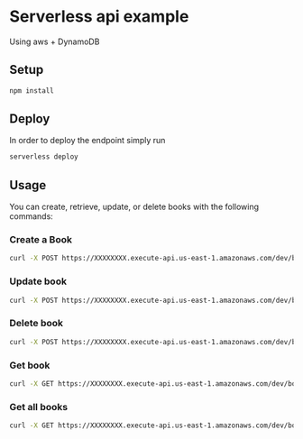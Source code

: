 # Serverless api example

Using aws + DynamoDB

## Setup

```bash
npm install
```

## Deploy

In order to deploy the endpoint simply run

```bash
serverless deploy
```

## Usage

You can create, retrieve, update, or delete books with the following commands:

### Create a Book

```bash
curl -X POST https://XXXXXXXX.execute-api.us-east-1.amazonaws.com/dev/book/add --data '{ "name": "A Book", "authorName": "AUTHOR", "releaseDate": 1584347539287 }'
```

### Update book

```bash
curl -X POST https://XXXXXXXX.execute-api.us-east-1.amazonaws.com/dev/book/{uuid}/update --data '{ "name": "Another Book", "authorName": "AUTHOR SECOND", "releaseDate": 1584347539287 }'
```

### Delete book

```bash
curl -X POST https://XXXXXXXX.execute-api.us-east-1.amazonaws.com/dev/book/{uuid}/delete
```

### Get book

```bash
curl -X GET https://XXXXXXXX.execute-api.us-east-1.amazonaws.com/dev/book/{uuid}
```

### Get all books

```bash
curl -X GET https://XXXXXXXX.execute-api.us-east-1.amazonaws.com/dev/books
```

